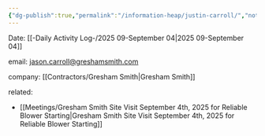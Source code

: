```yaml
---
{"dg-publish":true,"permalink":"/information-heap/justin-carroll/","noteIcon":"","created":"2025-09-04T07:44:47.504-05:00"}
---
```


Date: [[-Daily Activity Log-/2025 09-September 04\|2025 09-September 04]]

email: 
[jason.carroll@greshamsmith.com](mailto:jason.carroll@greshamsmith.com "mailto:jason.carroll@greshamsmith.com")

company:
[[Contractors/Gresham Smith\|Gresham Smith]]

related:
- [[Meetings/Gresham Smith Site Visit September 4th, 2025 for Reliable Blower Starting\|Gresham Smith Site Visit September 4th, 2025 for Reliable Blower Starting]]